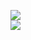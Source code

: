 [![](https://img.shields.io/badge/Made%20With-Github%20Spray-lightgrey.svg?style=for-the-badge&logo=github)](https://github.com/Annihil/github-spray#17577)  
[![](https://i.imgur.com/2DrTn0Z.gif)](https://github.com/Annihil/github-spray)